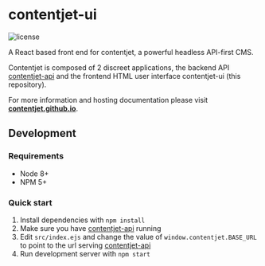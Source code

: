 # contentjet-ui

![license](https://img.shields.io/github/license/mashape/apistatus.svg?style=flat-square)

A React based front end for contentjet, a powerful headless API-first CMS.

Contentjet is composed of 2 discreet applications, the backend API [contentjet-api][contentjet-api] and the frontend HTML user interface contentjet-ui (this repository).

For more information and hosting documentation please visit **[contentjet.github.io](contentjet)**.

## Development

### Requirements

* Node 8+
* NPM 5+

### Quick start

1. Install dependencies with `npm install`
2. Make sure you have [contentjet-api][contentjet-api] running
3. Edit `src/index.ejs` and change the value of `window.contentjet.BASE_URL` to point to the url serving [contentjet-api][contentjet-api]
4. Run development server with `npm start`

[contentjet]: https://contentjet.github.io
[contentjet-api]: https://github.com/contentjet/contentjet-api
